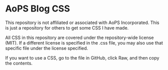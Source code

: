 # AoPS Blog CSS

This repository is not affiliated or associated with AoPS Incorporated. This is just a repository for others to get some CSS I have made.

All CSS in this repository are covered under the repository-wide license (MIT). If a different license is specified in the .css file, you may also use that specific file under the license specified.

If you want to use a CSS, go to the file in GitHub, click Raw, and then copy the contents.